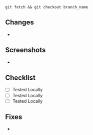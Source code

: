 ``` git
git fetch && git checkout branch_name
```

## Changes
-

## Screenshots
-

## Checklist
 - [ ] Tested Locally
 - [ ] Tested Locally
 - [ ] Tested Locally

## Fixes
-
